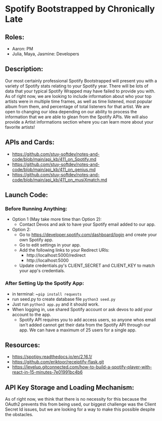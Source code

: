 # Spotify Bootstrapped by Chronically Late

## Roles:
- Aaron: PM
- Julia, Maya, Jasmine: Developers

## Description:
Our most certainly professional Spotify Bootstrapped will present you with a variety of Spotify stats relating to your Spotify year. There will be lots of data that your typical Spotify Wrapped may have failed to provide you with. As of right now, we are looking to include information about who your top artists were in multiple time frames, as well as time listened, most popular album from them, and percentage of total listeners for that artist. We are open to changing our idea depending on our ability to process the information that we are able to glean from the Spotify APIs. We will also provide a Artist informations section where you can learn more about your favorite artists! 

## APIs and Cards:
- https://github.com/stuy-softdev/notes-and-code/blob/main/api_kb/411_on_Spotify.md
- https://github.com/stuy-softdev/notes-and-code/blob/main/api_kb/411_on_genius.md
- https://github.com/stuy-softdev/notes-and-code/blob/main/api_kb/411_on_musiXmatch.md

## Launch Code:
### Before Running Anything:
- Option 1 (May take more time than Option 2):
  - Contact Devos and ask to have your Spotify email added to our app.
- Option 2:
  - Go to https://developer.spotify.com/dashboard/login and create your own Spotify app.
  - Go to edit settings in your app.
  - Add the following links to your Redirect URIs:
    - http://localhost:5000/redirect
    - http://localhost:5000
  - Update credentials.py's CLIENT_SECRET and CLIENT_KEY to match your app's credentials.
### After Setting Up the Spotify App:
- in terminal: ~```pip install requests```
- run seed.py to create database file
  ```python3 seed.py```
- Just run ```python3 app.py``` and it should work.
- When logging in, use shared Spotify account or ask devos to add your account to the app.
  - Spotify API requires you to add access users, so anyone whos email isn't added cannot get their data from the Spotify API through our app. We can have a maximum of 25 users for a single app.

## Resources:
- https://spotipy.readthedocs.io/en/2.16.1/
- https://github.com/eriktoor/receiptify-flask.git
- https://levelup.gitconnected.com/how-to-build-a-spotify-player-with-react-in-15-minutes-7e01991bc4b6

## API Key Storage and Loading Mechanism:
 As of right now, we think that there is no necessity for this because the OAuth2 prevents this from being used, our biggest challenge was the Client Secret Id issues, but we are looking for a way to make this possible despite the obstacles.
